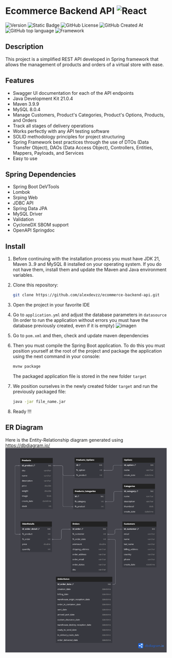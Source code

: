 # Ecommerce Backend API <img src="https://github.com/user-attachments/assets/85abb686-eebf-4dce-aebb-1e833ea9d0df" alt="React" width="30" height="30">
![Version](https://img.shields.io/badge/version-1.0.0-blue)
![Static Badge](https://img.shields.io/badge/build-in_deploy-red)
![GitHub License](https://img.shields.io/github/license/alexdevzz/ecommerce-backend-api?color=gren)
![GitHub Created At](https://img.shields.io/github/created-at/alexdevzz/ecommerce-backend-api)
![GitHub top language](https://img.shields.io/github/languages/top/alexdevzz/ecommerce-backend-api?color=purple)
![Framework](https://img.shields.io/badge/framework-Spring-gren)

## Description
This project is a simplified REST API developed in Spring framework that allows the management of products and orders of a virtual store with ease.

## Features
- Swagger UI documentation for each of the API endpoints
- Java Development Kit 21.0.4
- Maven 3.9.9
- MySQL 8.0.4
- Manage Customers, Product's Categories, Product's Options, Products, and Orders
- Track all stages of delivery operations
- Works perfectly with any API testing software
- SOLID methodology principles for project structuring
- Spring Framework best practices through the use of DTOs (Data Transfer Object), DAOs (Data Access Object), Controllers, Entities, Mappers, Payloads, and Services
- Easy to use

## Spring Dependencies
- Spring Boot DeVTools
- Lombok
- Srping Web
- JDBC API
- Spring Data JPA
- MySQL Driver
- Validation
- CycloneDX SBOM support
- OpenAPI Springdoc

## Install
1. Before continuing with the installation process you must have JDK 21, Maven 3..9 and MySQL 8 installed on your operating system. If you do not have them, install them and update the Maven and Java environment variables.
   
2. Clone this repository:
   ```bash
   git clone https://github.com/alexdevzz/ecommerce-backend-api.git
   ```
3. Open the project in your favorite IDE
   
4. Go to ```application.yml``` and adjust the database parameters in ```datasource``` (In order to run the application without errors you must have the database previously created, even if it is empty)
   ![imagen](https://github.com/user-attachments/assets/ae90c13c-7846-443e-b448-c9bab1d37034)
   
5. Go to ```pom.xml``` and then, check and update maven dependencies
   
6. Then you must compile the Spring Boot application. To do this you must position yourself at the root of the project and package the application using the next command in your console:
   ``` bash
   mvnw package
   ```
   The packaged application file is stored in the new folder ```target```
   
8. We position ourselves in the newly created folder ```target``` and run the previously packaged file:
    ``` bash
    java -jar file_name.jar
    ```

8. Ready !!!

## ER Diagram
Here is the Entity-Relationship diagram generated using https://dbdiagram.io/
![Alt text](src/main/resources/bd_diagram.png)





   
